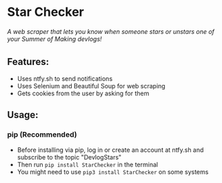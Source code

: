 # Star Checker

###### A web scraper that lets you know when someone stars or unstars one of your Summer of Making devlogs!

## Features:
- Uses ntfy.sh to send notifications
- Uses Selenium and Beautiful Soup for web scraping
- Gets cookies from the user by asking for them

## Usage:
### pip (Recommended)
- Before installing via pip, log in or create an account at ntfy.sh and subscribe to the topic "DevlogStars"
- Then run `pip install StarChecker` in the terminal
- You might need to use `pip3 install StarChecker` on some systems
